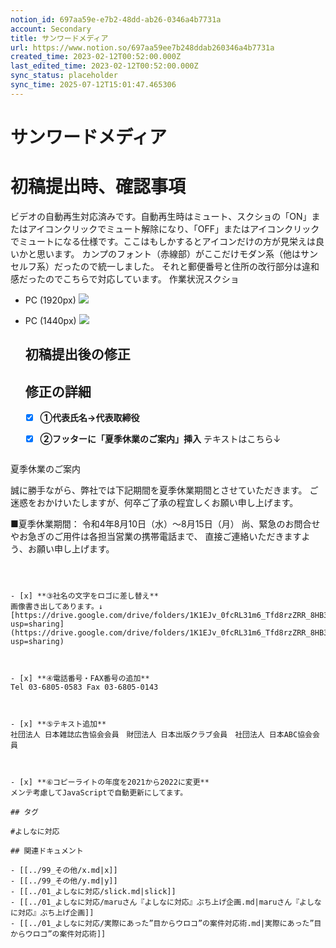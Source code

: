 ```yaml
---
notion_id: 697aa59e-e7b2-48dd-ab26-0346a4b7731a
account: Secondary
title: サンワードメディア
url: https://www.notion.so/697aa59ee7b248ddab260346a4b7731a
created_time: 2023-02-12T00:52:00.000Z
last_edited_time: 2023-02-12T00:52:00.000Z
sync_status: placeholder
sync_time: 2025-07-12T15:01:47.465306
---
```

# サンワードメディア

# 初稿提出時、確認事項
ビデオの自動再生対応済みです。自動再生時はミュート、スクショの「ON」またはアイコンクリックでミュート解除になり、「OFF」またはアイコンクリックでミュートになる仕様です。ここはもしかするとアイコンだけの方が見栄えは良いかと思います。
カンプのフォント（赤線部）がここだけモダン系（他はサンセルフ系）だったので統一しました。
それと郵便番号と住所の改行部分は違和感だったのでこちらで対応しています。
作業状況スクショ
- PC (1920px)
  ![](https://prod-files-secure.s3.us-west-2.amazonaws.com/d58fe38c-a9d4-4466-aed9-85604b7b2c6d/f0b7a42c-4160-4904-8309-7acff780563b/screencapture-localhost-3000-2022-07-21-10_47_47_%281%29.png?X-Amz-Algorithm=AWS4-HMAC-SHA256&X-Amz-Content-Sha256=UNSIGNED-PAYLOAD&X-Amz-Credential=ASIAZI2LB4667CGF7P3B%2F20250719%2Fus-west-2%2Fs3%2Faws4_request&X-Amz-Date=20250719T063225Z&X-Amz-Expires=3600&X-Amz-Security-Token=IQoJb3JpZ2luX2VjEIX%2F%2F%2F%2F%2F%2F%2F%2F%2F%2FwEaCXVzLXdlc3QtMiJHMEUCIBN0ia2QmoiuRXAA12ORvOQNtghHgOYbuGCZkocKHXXLAiEAzlVnNf6o4t81pEkVOrpE2iC2ueK3LktBWf4k8N%2F2YJoqiAQInv%2F%2F%2F%2F%2F%2F%2F%2F%2F%2FARAAGgw2Mzc0MjMxODM4MDUiDEPyMAP7meewGjowYyrcA5NpGpexnjyosInCJp3DJnRE2FtYFNLdIhtRxMwC1%2FTuiLCe6gruCh2JuLZ4bHduTbnnNduECfIiwKSeT11zgX0HCeBVC2O%2BuzWMF4EiBws9C0saQGA8dC%2BMFvyB6WcN68QU6tE5sL329QqiDpiicp0d6RX4znDjfBnEffQX7I%2FLHmQfF%2BFBEl95BCndxG9eo9PnUq88RB%2BO3x9o12ddIp6YmWP1%2FvPAzqHGWCbK9%2BViNfaAA53MDFZSzYxwYdNbsk5BDnC%2FjzKzl125GFghRhIku7cwJbuG55Ny0IeziibCulfftSyfq4RFpgltCi7l1L9eZE8rdmpo42tQjvv80EvERaN2Z2xwlzTNl9H5SAVfQREFEJkKBOQ6mBR02%2FefmnJSBr%2BWfoVAogy1e%2B%2BOUCp1pnuDh%2Bsp3Cp%2Fas5wxxwim%2FYLflYKyzG2P2Rpmc35EgDqycmWN855WdwprTmSvhD3RDNN7s5%2FMsIKr14ilHVkZvv4Bd3wnGsQ%2FfpKDm4YUAxnKl7OcE804P9xhfY1AMXyz8G6Hwusb8SXcguXJkzh7njxRhlirJmnr9Q9BQNJz49DUePbz%2BMc1Ks%2BTIz3HYGgirSoyOoVDhdKzAzo97IwQ%2FliRZYWENDgzVFCMN3F7MMGOqUByEJLXH3ygRqoTsnknaLLGplDsug1UUU2QHlqWEEGjaKGPjKsn7Cfr5HOiMxVRKuUwlz%2FMdEwLmlI9VNN70jWpDmgkd7J%2Bh2QXnUuJ5xJUuyjA8U%2Fe%2BAamJ9MNl0Tzzd4EaVfVLfzMfCnYK5HDVDzQp0vf6buneNp%2FaQ5mJKa0SaePq3LJgmHLsZ88LGaYn6JUrVGIHfpuLzPqAQX5ISdtQHroftE&X-Amz-Signature=2343ed933e7442d25d149b7198dc6c8aa831a26a084449188054b2be430e401b&X-Amz-SignedHeaders=host&x-amz-checksum-mode=ENABLED&x-id=GetObject)
- PC (1440px)
  ![](https://prod-files-secure.s3.us-west-2.amazonaws.com/d58fe38c-a9d4-4466-aed9-85604b7b2c6d/1ef3f790-e277-48fe-b857-d8ef52ba7e41/screencapture-localhost-3000-2022-07-21-10_43_58_%281%29.png?X-Amz-Algorithm=AWS4-HMAC-SHA256&X-Amz-Content-Sha256=UNSIGNED-PAYLOAD&X-Amz-Credential=ASIAZI2LB466W3O7CKWO%2F20250719%2Fus-west-2%2Fs3%2Faws4_request&X-Amz-Date=20250719T063225Z&X-Amz-Expires=3600&X-Amz-Security-Token=IQoJb3JpZ2luX2VjEIX%2F%2F%2F%2F%2F%2F%2F%2F%2F%2FwEaCXVzLXdlc3QtMiJIMEYCIQD3JAomTly4Zorjp1adFQ%2BsPU%2B83DwcvnjhxtXWPVjahQIhAPjNvfpeZcoBNhDJVLd7rkw7W2pPotRd8hCQ10FYZAgXKogECJ7%2F%2F%2F%2F%2F%2F%2F%2F%2F%2FwEQABoMNjM3NDIzMTgzODA1IgyFq%2FvPti2mK7Yv6dwq3AO82fmM6zwu8O1LiykeTXKePnm716Jr42J7ZHji291%2FZ2TC8NDbuAEbvaGtq4amxQPjoaFWsVvF3U33W6VunhWXTkVK5KcFP2KXWSQsvdzbBMfB1187UNvg5rQj%2F%2FJvBAwta5BQYRHqh%2F9i3N7CxNYq4H%2BzDkB%2FwE2z3bkjwcR5MVVinzbvfRSXf7e1K0Rs5bY8W6JtYQLz11woJctITipPvHVvsWWIfJN%2BotbxXyGHR%2FUOFojDLhHuYBiKARWV%2B%2BH45SJ1pDNXvjS8P6z9gzYg1ywwrGp6nJatYHVDFth2kIa67kqS6SXyWNA5E6TRns6tUSczHafVJM1kY9OYzP9q0pinFeApou9UKXb0rWpaI99Y4inPJMFLbp05u3MmRWroj8Hhe9TDadNW%2Bv%2BgcyJDdgkblv%2Fzgykf6thuMt0IcqL2IqHx8KMQh5gr%2FIbA8lF0UjuDBuvnR%2BBXYnb1AlSX5LbynF9Yzz2n4MP%2FjcmPwgFMw9oaBtBGMLS6W1bF%2BRoXpwjY3KkQxS55g%2BffH7%2BwXvETQ2cWg%2B%2BH5IBaInEpyiAg616XR18dgC2HMDxc6gccoLynwL5S7WHlTtevKaZDZdSfWM%2F1YSkZDH9pLOuUoiKu5OlHfKNSUGdijzD1xOzDBjqkAVl%2FI4hr2QTILtmCCYxjeYCSh24HNEO5YFEAIMUJbYcA%2FdoawGiMi7E5OKG76StNeLBiaCN8HTO9%2BfN2Jch5422LPqhQ2lFRgRRVNP2z2tI5gluFibfSMwLQ6ONat3NRZF%2FxWv0dH0Q65d3Hjm0KPW02LoqlYAleRMlADmDUEaQ9sCkJ2a1JbP9q%2Bb%2BCLEz2IXABwMSGkq9qLDcHgpHhgs8dNauz&X-Amz-Signature=4cba77cbc91fa3a4896d5b124191052baef29084b17b767108f72ac87cb1fbe4&X-Amz-SignedHeaders=host&x-amz-checksum-mode=ENABLED&x-id=GetObject)
  ## 初稿提出後の修正
  
  
  ## 修正の詳細
  - [x] **①代表氏名→代表取締役**
  
  
  - [x] **②フッターに「夏季休業のご案内」挿入**
  テキストはこちら↓
  ```plain text
夏季休業のご案内

誠に勝手ながら、弊社では下記期間を夏季休業期間とさせていただきます。
ご迷惑をおかけいたしますが、何卒ご了承の程宜しくお願い申し上げます。

■夏季休業期間： 令和4年8月10日（水）～8月15日（月）
尚、緊急のお問合せやお急ぎのご用件は各担当営業の携帯電話まで、
直接ご連絡いただきますよう、お願い申し上げます。
  ```
  
  
  
  - [x] **③社名の文字をロゴに差し替え**
  画像書き出してあります。↓
  [https://drive.google.com/drive/folders/1K1EJv_0fcRL31m6_Tfd8rzZRR_8HB33W?usp=sharing](https://drive.google.com/drive/folders/1K1EJv_0fcRL31m6_Tfd8rzZRR_8HB33W?usp=sharing)
  
  
  
  - [x] **④電話番号・FAX番号の追加**
  Tel 03-6805-0583 Fax 03-6805-0143
  
  
  
  - [x] **⑤テキスト追加**
  社団法人 日本雑誌広告協会会員　財団法人 日本出版クラブ会員　社団法人 日本ABC協会会員
  
  
  
  - [x] **⑥コピーライトの年度を2021から2022に変更**
  メンテ考慮してJavaScriptで自動更新にしてます。

## タグ

#よしなに対応 

## 関連ドキュメント

- [[../99_その他/x.md|x]]
- [[../99_その他/y.md|y]]
- [[../01_よしなに対応/slick.md|slick]]
- [[../01_よしなに対応/maruさん『よしなに対応』ぶち上げ企画.md|maruさん『よしなに対応』ぶち上げ企画]]
- [[../01_よしなに対応/実際にあった”目からウロコ”の案件対応術.md|実際にあった”目からウロコ”の案件対応術]]
